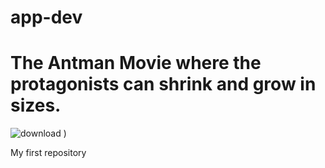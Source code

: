 # app-dev
# **The Antman Movie where the protagonists can shrink and grow in sizes.**
![download](https://github.com/user-attachments/assets/45947078-f2b2-4b34-869f-a7fd01cc4ce6)
)


My first repository
